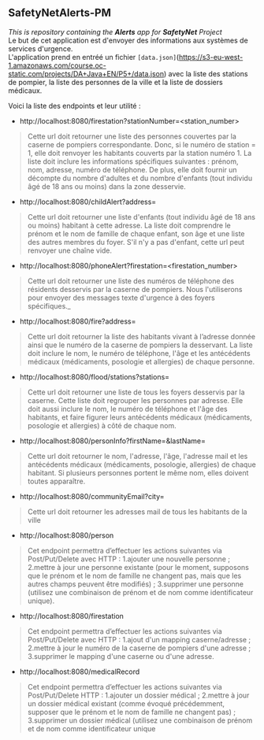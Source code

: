 ## SafetyNetAlerts-PM
_This is repository containing the **Alerts** app for **SafetyNet** Project_  
Le but de cet application est d'envoyer des informations aux systèmes de services d'urgence.  
L'application prend en entréé un fichier `[data.json]`(https://s3-eu-west-1.amazonaws.com/course.oc-static.com/projects/DA+Java+EN/P5+/data.json) avec la liste des stations de pompier, la liste des personnes de la ville et la liste de dossiers médicaux.  

Voici la liste des endpoints et leur utilité :
- http://localhost:8080/firestation?stationNumber=<station_number>
>Cette url doit retourner une liste des personnes couvertes par la caserne de pompiers correspondante.
>Donc, si le numéro de station = 1, elle doit renvoyer les habitants couverts par la station numéro 1. La liste
>doit inclure les informations spécifiques suivantes : prénom, nom, adresse, numéro de téléphone. De plus,
>elle doit fournir un décompte du nombre d'adultes et du nombre d'enfants (tout individu âgé de 18 ans ou
>moins) dans la zone desservie.
- http://localhost:8080/childAlert?address=<address>
>Cette url doit retourner une liste d'enfants (tout individu âgé de 18 ans ou moins) habitant à cette adresse.
>La liste doit comprendre le prénom et le nom de famille de chaque enfant, son âge et une liste des autres
>membres du foyer. S'il n'y a pas d'enfant, cette url peut renvoyer une chaîne vide.
- http://localhost:8080/phoneAlert?firestation=<firestation_number>
>Cette url doit retourner une liste des numéros de téléphone des résidents desservis par la caserne de
>pompiers. Nous l'utiliserons pour envoyer des messages texte d'urgence à des foyers spécifiques._
- http://localhost:8080/fire?address=<address>
>Cette url doit retourner la liste des habitants vivant à l’adresse donnée ainsi que le numéro de la caserne
>de pompiers la desservant. La liste doit inclure le nom, le numéro de téléphone, l'âge et les antécédents
>médicaux (médicaments, posologie et allergies) de chaque personne.
- http://localhost:8080/flood/stations?stations=<a list of station_numbers>
>Cette url doit retourner une liste de tous les foyers desservis par la caserne. Cette liste doit regrouper les
>personnes par adresse. Elle doit aussi inclure le nom, le numéro de téléphone et l'âge des habitants, et
>faire figurer leurs antécédents médicaux (médicaments, posologie et allergies) à côté de chaque nom.
- http://localhost:8080/personInfo?firstName=<firstName>&lastName=<lastName>
>Cette url doit retourner le nom, l'adresse, l'âge, l'adresse mail et les antécédents médicaux (médicaments,
>posologie, allergies) de chaque habitant. Si plusieurs personnes portent le même nom, elles doivent
>toutes apparaître.
- http://localhost:8080/communityEmail?city=<city>
>Cette url doit retourner les adresses mail de tous les habitants de la ville
- http://localhost:8080/person
>Cet endpoint permettra d’effectuer les actions suivantes via Post/Put/Delete avec HTTP :
>1.ajouter une nouvelle personne ;
>2.mettre à jour une personne existante (pour le moment, supposons que le prénom et le nom de
>famille ne changent pas, mais que les autres champs peuvent être modifiés) ;
>3.supprimer une personne (utilisez une combinaison de prénom et de nom comme identificateur
unique).
- http://localhost:8080/firestation
>Cet endpoint permettra d’effectuer les actions suivantes via Post/Put/Delete avec HTTP :
>1.ajout d'un mapping caserne/adresse ;
>2.mettre à jour le numéro de la caserne de pompiers d'une adresse ;
>3.supprimer le mapping d'une caserne ou d'une adresse.
- http://localhost:8080/medicalRecord
>Cet endpoint permettra d’effectuer les actions suivantes via Post/Put/Delete HTTP :
>1.ajouter un dossier médical ;
>2.mettre à jour un dossier médical existant (comme évoqué précédemment, supposer que le
>prénom et le nom de famille ne changent pas) ;
3.supprimer un dossier médical (utilisez une combinaison de prénom et de nom comme
>identificateur unique


